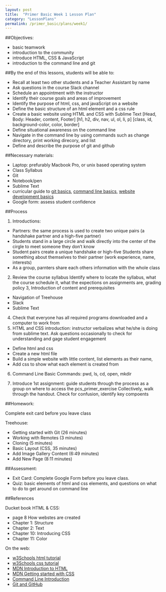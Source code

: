```yaml
---
layout: post
title:  "Primer Basic Week 1 Lesson Plan"
category: "LessonPlans"
permalink: /primer_basic/plans/week1/
---
```


##Objectives:

*	basic teamwork
*   introduction to the community
*   introduce HTML, CSS & JavaScript
*   introduction to the command line and git

##By the end of this lessons, students will be able to:

*   Recall at least two other students and a Teacher Assistant by name
*   Ask questions in the course Slack channel
*   Schedule an appointment with the instructor
*   Identify their course goals and areas of improvement
*   Identify the purpose of html, css, and javaScript on a website
*   Define the basic structure of an html element and a css rule
*   Create a basic website using HTML and CSS with Sublime Text
[Head, Body: Header, content, Footer] [h1, h2, div, nav, ul, ol, li, p]
[class, id, background-color, color, border]
*   Define situational awareness on the command line
*   Navigate in the command line by using commands such as change directory, print working direcory, and list
*   Define and describe the purpose of git and github

##Necessary materials:

*   Laptop: prefurably Macbook Pro, or unix based operating system
*   Class Syllabus
*   Git
*   Notebook/pen
*   Sublime Text
*   curricular guide to [git basics](https://portlandcodeschool.github.io/primer/git_and_github/), [command line basics](https://portlandcodeschool.github.io/primer/the_command_line/), [website development basics](https://portlandcodeschool.github.io/primer/beginning_html_and_css/)
*   Google form: assess student confidence

##Process
1. Introductions:
*	Partners: the same process is used to create two unique pairs (a handshake partner and a high-five partner)
*	Students stand in a large circle and walk directly into the center of the cirgle to meet someone they don’t know
*	Student pairs create a unique handshake or high-five
Students share something about themselves to their partner (work experience, name, interests)
*	As a group, parnters share each others information with the whole class
2. Review the course syllabus
	Identify where to locate the syllabus, what the course schedule it, what the expections on assignments are, grading policy
3, Introduction of content and prerequisites
*	Navigation of Treehouse
* Slack
* Sublime Text
4. Check that everyone has all required programs downloaded and a computer to work from
5. HTML and CSS introduction: instructor verbalizes what he/she is doing from sublime text.  Ask questions occasionally to check for understanding and gage student engagement
* 	Define html and css
* 	Create a new html file
* 	Build a simple website with little content, list elements as their name,
* 	Add css to show what each element is created from
6. Command Line Basic Commands: pwd, ls, cd, open, mkdir

7. Introduce 1st assignment:
	guide students through the process as a group on where to access the pcs_primer_exercise
	Collectively, walk through the handout.  Check for confusion, identify key compoents


##Homework:

Complete exit card before you leave class

Treehouse:

*	Getting started with Git (26 minutes)
*	Working with Remotes (3 minutes)
*	Cloning (5 minutes)
*	Basic Layout (CSS, 35 minutes)
*	Add Image Gallery Content (6:49 minutes)
*	Add New Page (8:11 minutes)


##Assessment:

*	Exit Card: Complete Google Form before you leave class.
*	Quiz: basic elements of html and css elements, and questions on what to do to get around on command line

##References

Ducket book HTML & CSS:

* page 8 How webstes are created
* Chapter 1: Structure
* Chapter 2: Text
* Chapter 10: Introducing CSS
* Chapter 11: Color

On the web:

* [w3Schools html tutorial](http://www.w3schools.com/html/default.asp)
* [w3Schools css tutorial](http://www.w3schools.com/css/default.asp)
* [MDN Introduction to HTML](https://developer.mozilla.org/en-US/docs/Web/Guide/HTML/Introduction)
* [MDN Getting started with CSS](https://developer.mozilla.org/en-US/docs/Web/Guide/CSS/Getting_started)
* [Command Line Introduction](https://portlandcodeschool.github.io/primer/the_command_line/)
* [Git and GitHub](https://portlandcodeschool.github.io/primer/git_and_github/)
